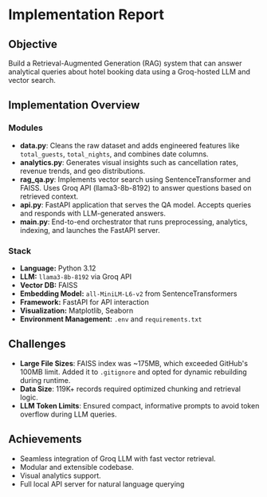 # Implementation Report

## Objective
Build a Retrieval-Augmented Generation (RAG) system that can answer analytical queries about hotel booking data using a Groq-hosted LLM and vector search.

## Implementation Overview

### Modules
- **data.py**: Cleans the raw dataset and adds engineered features like `total_guests`, `total_nights`, and combines date columns.
- **analytics.py**: Generates visual insights such as cancellation rates, revenue trends, and geo distributions.
- **rag_qa.py**: Implements vector search using SentenceTransformer and FAISS. Uses Groq API (llama3-8b-8192) to answer questions based on retrieved context.
- **api.py**: FastAPI application that serves the QA model. Accepts queries and responds with LLM-generated answers.
- **main.py**: End-to-end orchestrator that runs preprocessing, analytics, indexing, and launches the FastAPI server.

### Stack
- **Language:** Python 3.12
- **LLM:** `llama3-8b-8192` via Groq API
- **Vector DB:** FAISS
- **Embedding Model:** `all-MiniLM-L6-v2` from SentenceTransformers
- **Framework:** FastAPI for API interaction
- **Visualization:** Matplotlib, Seaborn
- **Environment Management:** `.env` and `requirements.txt`

## Challenges
- **Large File Sizes**: FAISS index was ~175MB, which exceeded GitHub's 100MB limit. Added it to `.gitignore` and opted for dynamic rebuilding during runtime.
- **Data Size**: 119K+ records required optimized chunking and retrieval logic.
- **LLM Token Limits**: Ensured compact, informative prompts to avoid token overflow during LLM queries.

## Achievements
-  Seamless integration of Groq LLM with fast vector retrieval.
-  Modular and extensible codebase.
-  Visual analytics support.
-  Full local API server for natural language querying
